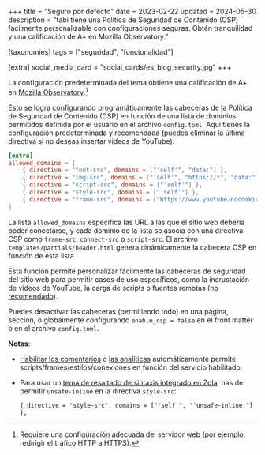 +++
title = "Seguro por defecto"
date = 2023-02-22
updated = 2024-05-30
description = "tabi tiene una Política de Seguridad de Contenido (CSP) fácilmente personalizable con configuraciones seguras. Obtén tranquilidad y una calificación de A+ en Mozilla Observatory."

[taxonomies]
tags = ["seguridad", "funcionalidad"]

[extra]
social_media_card = "social_cards/es_blog_security.jpg"
+++

La configuración predeterminada del tema obtiene una calificación de A+ en [Mozilla Observatory](https://observatory.mozilla.org).[^1]

Esto se logra configurando programáticamente las cabeceras de la Política de Seguridad de Contenido (CSP) en función de una lista de dominios permitidos definida por el usuario en el archivo `config.toml`. Aquí tienes la configuración predeterminada y recomendada (puedes eliminar la última directiva si no deseas insertar videos de YouTube):

```toml
[extra]
allowed_domains = [
    { directive = "font-src", domains = ["'self'", "data:"] },
    { directive = "img-src", domains = ["'self'", "https://*", "data:"] },
    { directive = "script-src", domains = ["'self'"] },
    { directive = "style-src", domains = ["'self'"] },
    { directive = "frame-src", domains = ["https://www.youtube-nocookie.com"] },
]
```

La lista `allowed_domains` especifica las URL a las que el sitio web debería poder conectarse, y cada dominio de la lista se asocia con una directiva CSP como `frame-src`, `connect-src` o `script-src`. El archivo `templates/partials/header.html` genera dinámicamente la cabecera CSP en función de esta lista.

Esta función permite personalizar fácilmente las cabeceras de seguridad del sitio web para permitir casos de uso específicos, como la incrustación de videos de YouTube, la carga de scripts o  fuentes remotas ([no recomendado](https://www.albertovarela.net/blog/2022/11/stop-using-google-fonts/)).

Puedes desactivar las cabeceras (permitiendo todo) en una página, sección, o globalmente configurando `enable_csp = false` en el front matter o en el archivo `config.toml`.

**Notas**:

- [Habilitar los comentarios](@/blog/comments/index.es.md) o [las analíticas](@/blog/mastering-tabi-settings/index.es.md#analisis-web) automáticamente permite scripts/frames/estilos/conexiones en función del servicio habilitado.
- Para usar un [tema de resaltado de sintaxis integrado en Zola](https://www.getzola.org/documentation/getting-started/configuration/#syntax-highlighting), has de permitir `unsafe-inline` en la directiva `style-src`:

    ```
    { directive = "style-src", domains = ["'self'", "'unsafe-inline'"] },
    ```

[^1]: Requiere una configuración adecuada del servidor web (por ejemplo, redirigir el tráfico HTTP a HTTPS).
